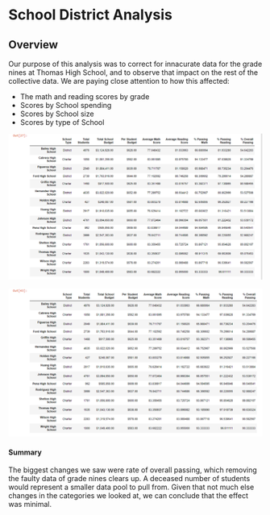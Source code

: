 # School District Analysis

## Overview

Our purpose of this analysis was to correct for innacurate data for the grade nines at Thomas High School, and to observe that impact on the rest of the collective data. We are paying close attention to how this affected:

- The math and reading scores by grade
- Scores by School spending
- Scores by School size 
- Scores by type of School




![](https://github.com/Mikeblanchard/School_District_Analysis/blob/main/Resources/School%20District%201.png)


![](https://github.com/Mikeblanchard/School_District_Analysis/blob/main/Resources/nines%20removed.png)



#### Summary

The biggest changes we saw were rate of overall passing, which removing the faulty data of grade nines clears up. A deceased number of students would represent a smaller data pool to pull from. Given that not much else changes in the categories we looked at, we can conclude that the effect was minimal. 
